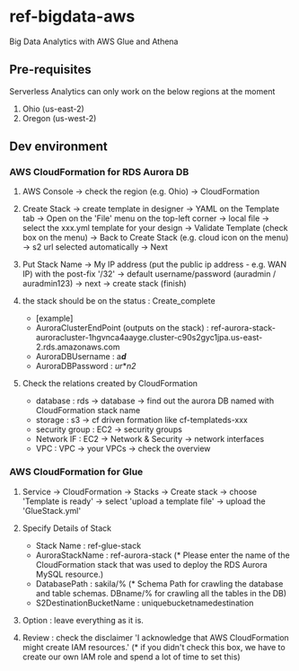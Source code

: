 # ref-bigdata-aws
Big Data Analytics with AWS Glue and Athena

## Pre-requisites
Serverless Analytics can only work on the below regions at the moment
1) Ohio (us-east-2)
2) Oregon (us-west-2)

## Dev environment
### AWS CloudFormation for RDS Aurora DB
1) AWS Console -> check the region (e.g. Ohio) -> CloudFormation
2) Create Stack -> create template in designer -> YAML on the Template tab -> Open on the 'File' menu on the top-left corner -> local file -> select the xxx.yml template for your design -> Validate Template (check box on the menu) -> Back to Create Stack (e.g. cloud icon on the menu) -> s2 url selected automatically -> Next
3) Put Stack Name -> My IP address (put the public ip address - e.g. WAN IP) with the post-fix '/32' -> default username/password (auradmin / auradmin123) -> next -> create stack (finish) 
4) the stack should be on the status : Create_complete

   - [example] 
   - AuroraClusterEndPoint (outputs on the stack) : ref-aurora-stack-auroracluster-1hgvnca4aayge.cluster-c90s2gyc1jpa.us-east-2.rds.amazonaws.com
   - AuroraDBUsername : a***d***
   - AuroraDBPassword : *ur****n*2*

5) Check the relations created by CloudFormation
   - database : rds -> database -> find out the aurora DB named with CloudFormation stack name
   - storage : s3 -> cf driven formation like cf-templateds-xxx 
   - security group : EC2 -> security groups
   - Network IF : EC2 -> Network & Security -> network interfaces
   - VPC : VPC -> your VPCs -> check the overview

### AWS CloudFormation for Glue
1) Service -> CloudFormation -> Stacks -> Create stack -> choose 'Template is ready' -> select 'upload a template file' -> upload the 'GlueStack.yml'
2) Specify Details of Stack
   - Stack Name : ref-glue-stack
   - AuroraStackName : ref-aurora-stack
     (* Please enter the name of the CloudFormation stack that was used to deploy the RDS Aurora MySQL resource.)
   - DatabasePath : sakila/%
     (* Schema Path for crawling the database and table schemas. DBname/% for crawling all the tables in the DB)
   - S2DestinationBucketName : uniquebucketnamedestination

3) Option : leave everything as it is.
4) Review : check the disclaimer 'I acknowledge that AWS CloudFormation might create IAM resources.'
   (* if you didn't check this box, we have to create our own IAM role and spend a lot of time to set this)
